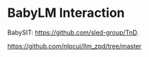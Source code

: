 # BabyLM Interaction

BabySIT: https://github.com/sled-group/TnD. 


https://github.com/nlpcui/llm_zpd/tree/master 
